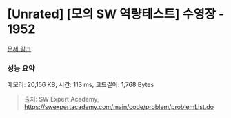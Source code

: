 # [Unrated] [모의 SW 역량테스트] 수영장 - 1952 

[문제 링크](https://swexpertacademy.com/main/code/problem/problemDetail.do?contestProbId=AV5PpFQaAQMDFAUq) 

### 성능 요약

메모리: 20,156 KB, 시간: 113 ms, 코드길이: 1,768 Bytes



> 출처: SW Expert Academy, https://swexpertacademy.com/main/code/problem/problemList.do